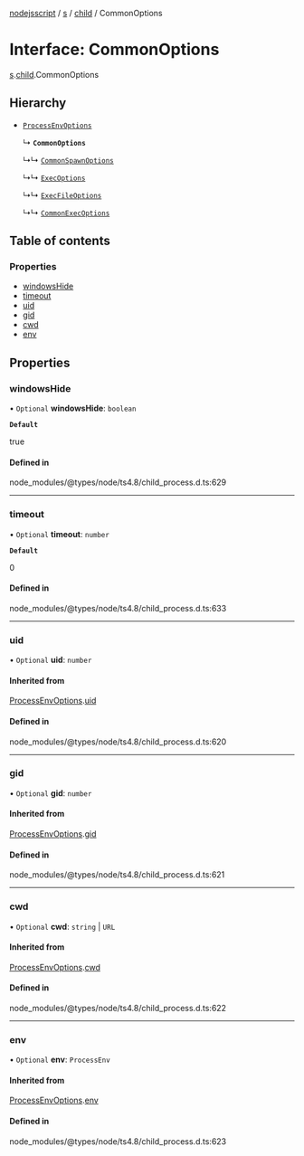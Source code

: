 [nodejsscript](../README.md) / [s](../modules/s.md) / [child](../modules/s.child.md) / CommonOptions

# Interface: CommonOptions

[s](../modules/s.md).[child](../modules/s.child.md).CommonOptions

## Hierarchy

- [`ProcessEnvOptions`](s.child.ProcessEnvOptions.md)

  ↳ **`CommonOptions`**

  ↳↳ [`CommonSpawnOptions`](s.child.CommonSpawnOptions.md)

  ↳↳ [`ExecOptions`](s.child.ExecOptions.md)

  ↳↳ [`ExecFileOptions`](s.child.ExecFileOptions.md)

  ↳↳ [`CommonExecOptions`](s.child.CommonExecOptions.md)

## Table of contents

### Properties

- [windowsHide](s.child.CommonOptions.md#windowshide)
- [timeout](s.child.CommonOptions.md#timeout)
- [uid](s.child.CommonOptions.md#uid)
- [gid](s.child.CommonOptions.md#gid)
- [cwd](s.child.CommonOptions.md#cwd)
- [env](s.child.CommonOptions.md#env)

## Properties

### windowsHide

• `Optional` **windowsHide**: `boolean`

**`Default`**

true

#### Defined in

node_modules/@types/node/ts4.8/child_process.d.ts:629

___

### timeout

• `Optional` **timeout**: `number`

**`Default`**

0

#### Defined in

node_modules/@types/node/ts4.8/child_process.d.ts:633

___

### uid

• `Optional` **uid**: `number`

#### Inherited from

[ProcessEnvOptions](s.child.ProcessEnvOptions.md).[uid](s.child.ProcessEnvOptions.md#uid)

#### Defined in

node_modules/@types/node/ts4.8/child_process.d.ts:620

___

### gid

• `Optional` **gid**: `number`

#### Inherited from

[ProcessEnvOptions](s.child.ProcessEnvOptions.md).[gid](s.child.ProcessEnvOptions.md#gid)

#### Defined in

node_modules/@types/node/ts4.8/child_process.d.ts:621

___

### cwd

• `Optional` **cwd**: `string` \| `URL`

#### Inherited from

[ProcessEnvOptions](s.child.ProcessEnvOptions.md).[cwd](s.child.ProcessEnvOptions.md#cwd)

#### Defined in

node_modules/@types/node/ts4.8/child_process.d.ts:622

___

### env

• `Optional` **env**: `ProcessEnv`

#### Inherited from

[ProcessEnvOptions](s.child.ProcessEnvOptions.md).[env](s.child.ProcessEnvOptions.md#env)

#### Defined in

node_modules/@types/node/ts4.8/child_process.d.ts:623
